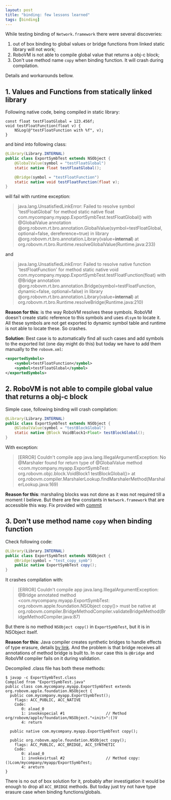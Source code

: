 ```yaml
---
layout: post
title: "binding: few lessons learned"
tags: [binding]
---
```

While testing binding of `Network.framework` there were several discoveries:  
1. out of box binding to global values or bridge functions from linked static library will not work;
2. RoboVM is not able to compile global value that returns a obj-c block;
3. Don't use method name `copy` when binding function. It will crash during compilation.

Details and workarounds bellow.  
<!-- more -->

## 1. Values and Functions from statically linked library
Following native code, being compiled in static library:
```objc
const float testFloatGlobal = 123.456f;
void testFloatFunction(float v) {
    NSLog(@"testFloatFunction with %f", v);
}
```

and bind into following class:
```java
@Library(Library.INTERNAL)
public class ExportSymbTest extends NSObject {
    @GlobalValue(symbol = "testFloatGlobal")
    static native float testFloatGlobal();

    @Bridge(symbol = "testFloatFunction")
    static native void testFloatFunction(float v);
}

```

will fail with runtime exception:
> java.lang.UnsatisfiedLinkError: Failed to resolve symbol 'testFloatGlobal' for method static native float com.mycompany.myapp.ExportSymbTest.testFloatGlobal() with @GlobalValue annotation @org.robovm.rt.bro.annotation.GlobalValue(symbol=testFloatGlobal, optional=false, dereference=true) in library @org.robovm.rt.bro.annotation.Library(value=__internal__)
	at org.robovm.rt.bro.Runtime.resolveGlobalValue(Runtime.java:233)

and  
> java.lang.UnsatisfiedLinkError: Failed to resolve native function 'testFloatFunction' for method static native void com.mycompany.myapp.ExportSymbTest.testFloatFunction(float) with @Bridge annotation @org.robovm.rt.bro.annotation.Bridge(symbol=testFloatFunction, dynamic=false, optional=false) in library @org.robovm.rt.bro.annotation.Library(value=__internal__)
    	at org.robovm.rt.bro.Runtime.resolveBridge(Runtime.java:210)


**Reason for this**: is the way RoboVM resolves these symbols. RoboVM doesn't create static reference to this symbols and uses `dlsym` to locate it. All these symbols are not get exported to dynamic symbol table and runtime is not able to locate these. So crashes.

**Solution**: Best case is to automatically find all such cases and add symbols to the exported list (one day might do this) but today we have to add them manually to the `robovm.xml`:  
```xml
<exportedSymbols>
    <symbol>testFloatFunction</symbol>
    <symbol>testFloatGlobal</symbol>
</exportedSymbols>
```

## 2. RoboVM is not able to compile global value that returns a obj-c block  
Simple case, following binding will crash compilation:  
```java
@Library(Library.INTERNAL)
public class ExportSymbTest extends NSObject {
    @GlobalValue(symbol = "testBlockGlobal")
    static native @Block VoidBlock1<Float> testBlockGlobal();
}
```

With exception:
> [ERROR] Couldn't compile app
java.lang.IllegalArgumentException: No @Marshaler found for return type of @GlobalValue method <com.mycompany.myapp.ExportSymbTest: org.robovm.objc.block.VoidBlock1 testBlockGlobal()>
	at org.robovm.compiler.MarshalerLookup.findMarshalerMethod(MarshalerLookup.java:169)

**Reason for this**: marshaling blocks was not done as it was not required till a moment I believe. But there are few constants in `Network.framework` that are accessible this way. Fix provided with [commit](https://github.com/MobiVM/robovm/pull/335/commits/23aefba1b7b08403237e76d83abddd8929989bb2)

## 3. Don't use method name `copy` when binding function
Check following code:
```java
@Library(Library.INTERNAL)
public class ExportSymbTest extends NSObject {
    @Bridge(symbol = "test_copy_symb")
    public native ExportSymbTest copy();
}
```

It crashes compilation with:  
>[ERROR] Couldn't compile app
java.lang.IllegalArgumentException: @Bridge annotated method <com.mycompany.myapp.ExportSymbTest: org.robovm.apple.foundation.NSObject copy()> must be native
	at org.robovm.compiler.BridgeMethodCompiler.validateBridgeMethod(BridgeMethodCompiler.java:87)

But there is no method `NSObject copy()` in `ExportSymbTest`, but it is in NSObject itself.

**Reason for this**: Java compiler creates synthetic bridges to handle effects of type erasure,  details [by link](https://docs.oracle.com/javase/tutorial/java/generics/bridgeMethods.html). And the problem is that bridge receives all annotations of method bridge is built to. In our case this is `@Bridge` and RoboVM compiler fails on it during validation.

Decompiled .class file has both these methods:
```
$ javap -c ExportSymbTest.class  
Compiled from "ExportSymbTest.java"                                                                           
public class com.mycompany.myapp.ExportSymbTest extends org.robovm.apple.foundation.NSObject {                
  public com.mycompany.myapp.ExportSymbTest();                                                                
    flags: ACC_PUBLIC, ACC_NATIVE
    Code:                                                                                                     
       0: aload_0                                                                                             
       1: invokespecial #1                  // Method org/robovm/apple/foundation/NSObject."<init>":()V       
       4: return                                                                                              

  public native com.mycompany.myapp.ExportSymbTest copy();                                                    

  public org.robovm.apple.foundation.NSObject copy();                                                         
    flags: ACC_PUBLIC, ACC_BRIDGE, ACC_SYNTHETIC
    Code:                                                                                                     
       0: aload_0                                                                                             
       1: invokevirtual #2                  // Method copy:()Lcom/mycompany/myapp/ExportSymbTest;             
       4: areturn                                                                                             
}                                                                                                             
```

There is no out of box solution for it, probably after investigation it would be enough to drop all `ACC_BRIDGE` methods. But today just try not have type erasure case when binding functions/globals.
